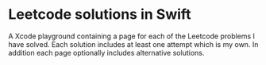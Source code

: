 # Leetcode solutions in Swift

A Xcode playground containing a page for each of the Leetcode problems I have solved. Each solution includes at least one attempt which is my own. In addition each page optionally includes alternative solutions.
